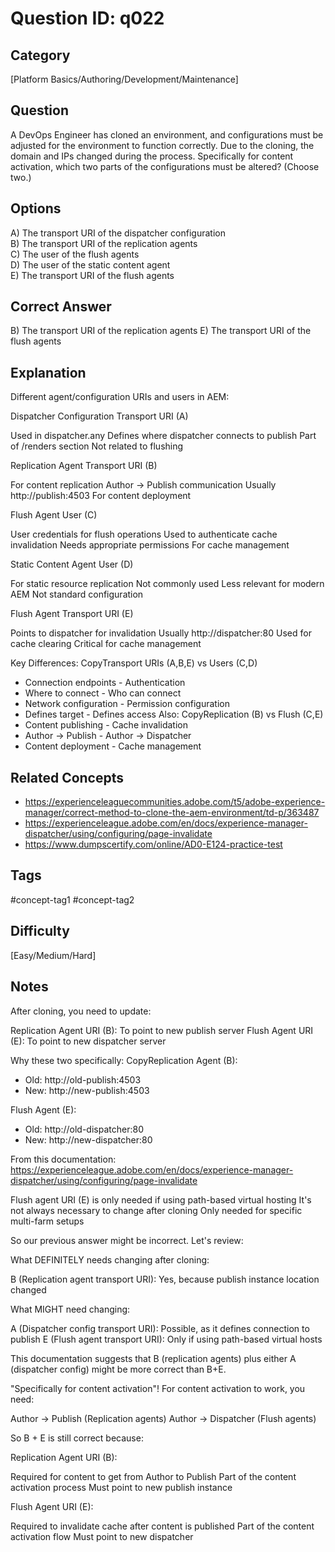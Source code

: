 # Question ID: q022

## Category
[Platform Basics/Authoring/Development/Maintenance]

## Question
A DevOps Engineer has cloned an environment, and configurations must be adjusted for the environment to function correctly. Due to the cloning, the domain and IPs changed during the process.
Specifically for content activation, which two parts of the configurations must be altered? (Choose two.)

## Options
A) The transport URI of the dispatcher configuration  <br /> 
B) The transport URI of the replication agents <br /> 
C) The user of the flush agents  <br /> 
D) The user of the static content agent  <br /> 
E) The transport URI of the flush agents  <br /> 

## Correct Answer
B) The transport URI of the replication agents
E) The transport URI of the flush agents 

## Explanation
Different agent/configuration URIs and users in AEM:

Dispatcher Configuration Transport URI (A)

Used in dispatcher.any
Defines where dispatcher connects to publish
Part of /renders section
Not related to flushing


Replication Agent Transport URI (B)

For content replication
Author → Publish communication
Usually http://publish:4503
For content deployment


Flush Agent User (C)

User credentials for flush operations
Used to authenticate cache invalidation
Needs appropriate permissions
For cache management


Static Content Agent User (D)

For static resource replication
Not commonly used
Less relevant for modern AEM
Not standard configuration


Flush Agent Transport URI (E)

Points to dispatcher for invalidation
Usually http://dispatcher:80
Used for cache clearing
Critical for cache management

Key Differences:
CopyTransport URIs (A,B,E)         vs     Users (C,D)
- Connection endpoints              - Authentication
- Where to connect                 - Who can connect
- Network configuration            - Permission configuration
- Defines target                   - Defines access
Also:
CopyReplication (B)               vs     Flush (C,E)
- Content publishing              - Cache invalidation
- Author → Publish               - Author → Dispatcher
- Content deployment             - Cache management

## Related Concepts
- https://experienceleaguecommunities.adobe.com/t5/adobe-experience-manager/correct-method-to-clone-the-aem-environment/td-p/363487 
- https://experienceleague.adobe.com/en/docs/experience-manager-dispatcher/using/configuring/page-invalidate
- https://www.dumpscertify.com/online/AD0-E124-practice-test

## Tags
#concept-tag1 #concept-tag2

## Difficulty
[Easy/Medium/Hard]

## Notes
After cloning, you need to update:

Replication Agent URI (B): To point to new publish server
Flush Agent URI (E): To point to new dispatcher server


Why these two specifically:
CopyReplication Agent (B):
- Old: http://old-publish:4503
- New: http://new-publish:4503

Flush Agent (E):
- Old: http://old-dispatcher:80
- New: http://new-dispatcher:80

From this documentation: https://experienceleague.adobe.com/en/docs/experience-manager-dispatcher/using/configuring/page-invalidate

Flush agent URI (E) is only needed if using path-based virtual hosting
It's not always necessary to change after cloning
Only needed for specific multi-farm setups

So our previous answer might be incorrect. Let's review:

What DEFINITELY needs changing after cloning:

B (Replication agent transport URI): Yes, because publish instance location changed

What MIGHT need changing:

A (Dispatcher config transport URI): Possible, as it defines connection to publish
E (Flush agent transport URI): Only if using path-based virtual hosts

This documentation suggests that B (replication agents) plus either A (dispatcher config) might be more correct than B+E.

 "Specifically for content activation"!
For content activation to work, you need:

Author → Publish (Replication agents)
Author → Dispatcher (Flush agents)

So B + E is still correct because:

Replication Agent URI (B):

Required for content to get from Author to Publish
Part of the content activation process
Must point to new publish instance


Flush Agent URI (E):

Required to invalidate cache after content is published
Part of the content activation flow
Must point to new dispatcher